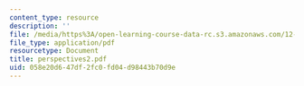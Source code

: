 ```yaml
---
content_type: resource
description: ''
file: /media/https%3A/open-learning-course-data-rc.s3.amazonaws.com/12-000-solving-complex-problems-fall-2003/058e20d647df2fc0fd04d98443b70d9e_perspectives2.pdf
file_type: application/pdf
resourcetype: Document
title: perspectives2.pdf
uid: 058e20d6-47df-2fc0-fd04-d98443b70d9e
---
```

